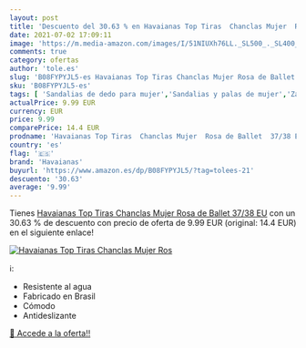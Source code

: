 ```yaml
---
layout: post
title: 'Descuento del 30.63 % en Havaianas Top Tiras  Chanclas Mujer  Ros'
date: 2021-07-02 17:09:11
image: 'https://m.media-amazon.com/images/I/51NIUXh76LL._SL500_._SL400_.jpg'
comments: true
category: ofertas
author: 'tole.es'
slug: 'B08FYPYJL5-es Havaianas Top Tiras Chanclas Mujer Rosa de Ballet 37/38 EU'
sku: 'B08FYPYJL5-es'
tags: [ 'Sandalias de dedo para mujer','Sandalias y palas de mujer','Zapatos','Zapatos para mujer','Zapatos y complementos','chanclas','havaianas', ]
actualPrice: 9.99 EUR
currency: EUR
price: 9.99
comparePrice: 14.4 EUR
prodname: 'Havaianas Top Tiras  Chanclas Mujer  Rosa de Ballet  37/38 EU'
country: 'es'
flag: '🇪🇸'
brand: 'Havaianas'
buyurl: 'https://www.amazon.es/dp/B08FYPYJL5/?tag=tolees-21'
descuento: '30.63'
average: '9.99'
---
```


Tienes [Havaianas Top Tiras  Chanclas Mujer  Rosa de Ballet  37/38 EU](https://www.amazon.es/dp/B08FYPYJL5/?tag=tolees-21) con un 30.63 % de descuento con precio de oferta de 9.99 EUR (original: 14.4 EUR) en el siguiente enlace!

[![Havaianas Top Tiras  Chanclas Mujer  Ros](https://m.media-amazon.com/images/I/51NIUXh76LL._SL500_._SL400_.jpg)](https://www.amazon.es/dp/B08FYPYJL5/?tag=tolees-21)

ℹ️:

- Resistente al agua
- Fabricado en Brasil
- Cómodo
- Antideslizante

[🛒 Accede a la oferta!!](https://www.amazon.es/dp/B08FYPYJL5/?tag=tolees-21)
